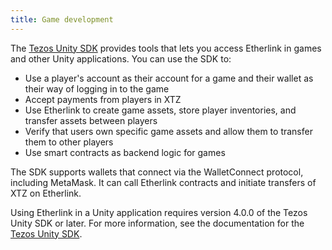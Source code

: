 ```yaml
---
title: Game development
---
```


The [Tezos Unity SDK](https://docs.tezos.com/unity) provides tools that lets you access Etherlink in games and other Unity applications.
You can use the SDK to:

- Use a player's account as their account for a game and their wallet as their way of logging in to the game
- Accept payments from players in XTZ
- Use Etherlink to create game assets, store player inventories, and transfer assets between players
- Verify that users own specific game assets and allow them to transfer them to other players
- Use smart contracts as backend logic for games

The SDK supports wallets that connect via the WalletConnect protocol, including MetaMask.
It can call Etherlink contracts and initiate transfers of XTZ on Etherlink.

Using Etherlink in a Unity application requires version 4.0.0 of the Tezos Unity SDK or later.
For more information, see the documentation for the [Tezos Unity SDK](https://docs.tezos.com/unity).
